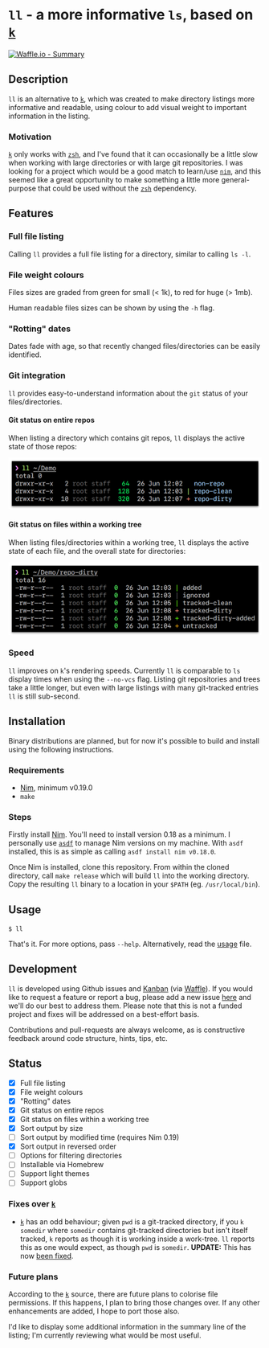 # `ll` - a more informative `ls`, based on [`k`][1]

[![Waffle.io - Summary](https://badge.waffle.io/03e04bd3c5dd71dd392210b4479adccc.svg?columns=all)](https://waffle.io/OldhamMade/ll)


## Description

`ll` is an alternative to [`k`][1], which was created to make directory listings more informative 
and readable, using colour to add visual weight to important information in the listing.

### Motivation

[`k`][1] only works with [`zsh`][2], and I've found that it can occasionally be a little slow
when working with large directories or with large git repositories. I was looking for a project
which would be a good match to learn/use [`nim`][3], and this seemed like a great opportunity to make 
something a little more general-purpose that could be used without the [`zsh`][2] dependency.

## Features

### Full file listing

Calling `ll` provides a full file listing for a directory, similar to calling `ls -l`.

### File weight colours

Files sizes are graded from green for small (< 1k), to red for huge (> 1mb).

Human readable files sizes can be shown by using the `-h` flag.

### "Rotting" dates

Dates fade with age, so that recently changed files/directories can be easily identified.

### Git integration

`ll` provides easy-to-understand information about the `git` status of your files/directories.

#### Git status on entire repos

When listing a directory which contains git repos, `ll` displays the active state of those repos:

![Image demonstrating repository listing](.images/repos.png)

#### Git status on files within a working tree

When listing files/directories within a working tree, `ll` displays the active state of each file, and the overall state for directories:

![Image demonstrating file listing](.images/status.png)

### Speed

`ll` improves on `k`'s rendering speeds. Currently `ll` is comparable to `ls` display times when using the `--no-vcs` flag. Listing git repositories and trees take a little longer, but even with large listings with many git-tracked entries `ll` is still sub-second.

## Installation

Binary distributions are planned, but for now it's possible to build and install using the following instructions.

### Requirements

- [Nim][3], minimum v0.19.0
- `make`

### Steps

Firstly install [Nim][3]. You'll need to install version 0.18 as a minimum. I personally use [`asdf`][6] to manage Nim versions on my machine. With `asdf` installed, this is as simple as calling `asdf install nim v0.18.0`.

Once Nim is installed, clone this repository. From within the cloned directory, call `make release` which will build `ll` into the working directory. Copy the resulting `ll` binary to a location in your `$PATH` (eg. `/usr/local/bin`).

## Usage

    $ ll
    
That's it. For more options, pass `--help`. Alternatively, read the [usage](src/usage.txt) file.

## Development

`ll` is developed using Github issues and [Kanban][4] (via [Waffle][5]). If you would like to
request a feature or report a bug, please add a new issue [here](https://github.com/OldhamMade/ll/issues)
and we'll do our best to address them. Please note that this is not a funded project and fixes
will be addressed on a best-effort basis.

Contributions and pull-requests are always welcome, as is constructive feedback around 
code structure, hints, tips, etc. 

## Status

- [x] Full file listing
- [x] File weight colours
- [x] "Rotting" dates
- [x] Git status on entire repos
- [x] Git status on files within a working tree
- [x] Sort output by size
- [ ] Sort output by modified time (requires Nim 0.19)
- [x] Sort output in reversed order
- [ ] Options for filtering directories
- [ ] Installable via Homebrew
- [ ] Support light themes
- [ ] Support globs

### Fixes over [`k`][1]

* [`k`][1] has an odd behaviour; given `pwd` is a git-tracked directory, if you `k somedir` where `somedir` 
contains git-tracked directories but isn't itself tracked, `k` reports as though it is working inside a 
work-tree. `ll` reports this as one would expect, as though `pwd` is `somedir`. **UPDATE:** This has now
[been fixed](https://github.com/supercrabtree/k/issues/47).

### Future plans

According to the [`k`][1] source, there are future plans to colorise file permissions. If this happens,
I plan to bring those changes over. If any other enhancements are added, I hope to port those also.

I'd like to display some additional information in the summary line of the listing; I'm currently reviewing
what would be most useful.


[1]: https://github.com/supercrabtree/k
[2]: https://en.wikipedia.org/wiki/Z_shell
[3]: https://nim-lang.org
[4]: https://en.wikipedia.org/wiki/Kanban
[5]: https://waffle.io
[6]: https://github.com/asdf-vm/asdf
